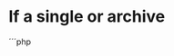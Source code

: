 # If a single or archive

´´´php
	<?php
		// If Single or Archive (Category, Tag, Author or a Date based page).
		if ( is_single() || is_archive() ) :
	?>
		<div class="row">
			<div class="col-md-8 col-sm-12">
	<?php
		endif;
	?>